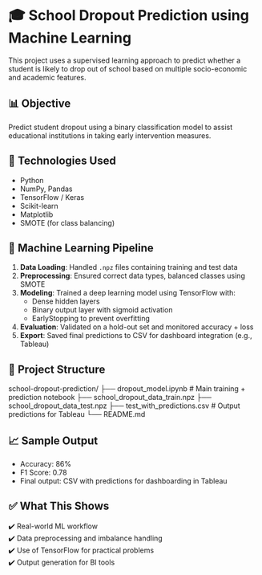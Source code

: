 # 🎓 School Dropout Prediction using Machine Learning

This project uses a supervised learning approach to predict whether a student is likely to drop out of school based on multiple socio-economic and academic features.

## 📊 Objective

Predict student dropout using a binary classification model to assist educational institutions in taking early intervention measures.

## 🔧 Technologies Used

- Python
- NumPy, Pandas
- TensorFlow / Keras
- Scikit-learn
- Matplotlib
- SMOTE (for class balancing)

## 🧠 Machine Learning Pipeline

1. **Data Loading**: Handled `.npz` files containing training and test data
2. **Preprocessing**: Ensured correct data types, balanced classes using SMOTE
3. **Modeling**: Trained a deep learning model using TensorFlow with:
   - Dense hidden layers
   - Binary output layer with sigmoid activation
   - EarlyStopping to prevent overfitting
4. **Evaluation**: Validated on a hold-out set and monitored accuracy + loss
5. **Export**: Saved final predictions to CSV for dashboard integration (e.g., Tableau)

## 📁 Project Structure

school-dropout-prediction/
├── dropout_model.ipynb # Main training + prediction notebook
├── school_dropout_data_train.npz
├── school_dropout_data_test.npz
├── test_with_predictions.csv # Output predictions for Tableau
└── README.md

## 📈 Sample Output

- Accuracy: 86%
- F1 Score: 0.78
- Final output: CSV with predictions for dashboarding in Tableau

## ✅ What This Shows

✔️ Real-world ML workflow  
✔️ Data preprocessing and imbalance handling  
✔️ Use of TensorFlow for practical problems  
✔️ Output generation for BI tools
